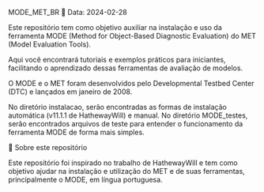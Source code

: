 MODE_MET_BR
📅 Data: 2024-02-28

Este repositório tem como objetivo auxiliar na instalação e uso da ferramenta MODE (Method for Object-Based Diagnostic Evaluation) do MET (Model Evaluation Tools).

Aqui você encontrará tutoriais e exemplos práticos para iniciantes, facilitando o aprendizado dessas ferramentas de avaliação de modelos.

O MODE e o MET foram desenvolvidos pelo Developmental Testbed Center (DTC) e lançados em janeiro de 2008.

No diretório instalacao, serão encontradas as formas de instalação automática (v11.1.1 de HathewayWill) e manual.
No diretório MODE_testes, serão encontrados arquivos de teste para entender o funcionamento da ferramenta MODE de forma mais simples.

📌 Sobre este repositório

Este repositório foi inspirado no trabalho de HathewayWill e tem como objetivo ajudar na instalação e utilização do MET e de suas ferramentas, principalmente o MODE, em língua portuguesa.
